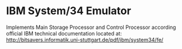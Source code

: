 # IBM System/34 Emulator

Implements Main Storage Processor and Control Processor according official IBM technical documentation located at: http://bitsavers.informatik.uni-stuttgart.de/pdf/ibm/system34/fe/
